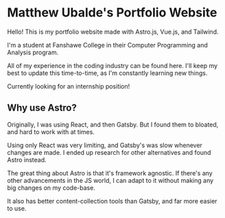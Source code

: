 # Matthew Ubalde's Portfolio Website

Hello! This is my portfolio website made with Astro.js, Vue.js, and Tailwind.

I'm a student at Fanshawe College in their Computer Programming and Analysis program.

All of my experience in the coding industry can be found here. I'll keep my best to update this time-to-time, as I'm constantly learning new things.

Currently looking for an internship position!

## Why use Astro?

Originally, I was using React, and then Gatsby. But I found them to bloated, and hard to work with at times.

Using only React was very limiting, and Gatsby's was slow whenever changes are made. I ended up research for other alternatives and found Astro instead.

The great thing about Astro is that it's framework agnostic. If there's any other advancements in the JS world, I can adapt to it without making any big changes on my code-base.

It also has better content-collection tools than Gatsby, and far more easier to use.
